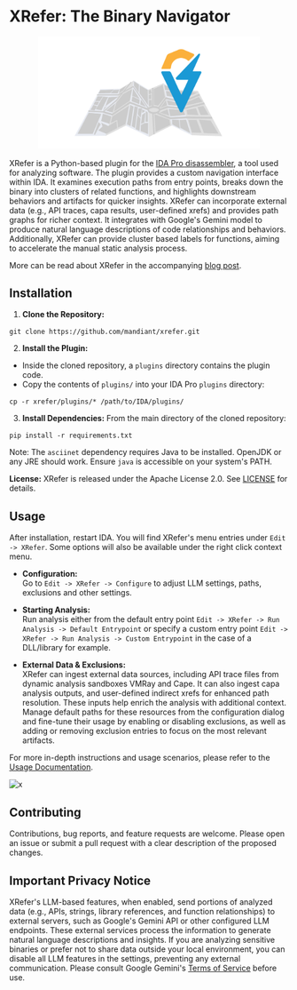 # XRefer: The Binary Navigator

<p align="center">
  <img src="images/xrefer_logo_main.png" alt="XRefer Logo" width="400">
</p>


XRefer is a Python-based plugin for the [IDA Pro disassembler](https://hex-rays.com/ida-pro), a tool used for analyzing software. The plugin provides a custom navigation interface within IDA. It examines execution paths from entry points, breaks down the binary into clusters of related functions, and highlights downstream behaviors and artifacts for quicker insights. XRefer can incorporate external data (e.g., API traces, capa results, user-defined xrefs) and provides path graphs for richer context. It integrates with Google's Gemini model to produce natural language descriptions of code relationships and behaviors. Additionally, XRefer can provide cluster based labels for functions, aiming to accelerate the manual static analysis process.

More can be read about XRefer in the accompanying [blog post](https://cloud.google.com/blog/topics/threat-intelligence/xrefer-gemini-assisted-binary-navigator).

## Installation

1. **Clone the Repository:**
  ```
  git clone https://github.com/mandiant/xrefer.git
  ```

2. **Install the Plugin:**
- Inside the cloned repository, a `plugins` directory contains the plugin code.
- Copy the contents of `plugins/` into your IDA Pro `plugins` directory:
```
cp -r xrefer/plugins/* /path/to/IDA/plugins/
```

3. **Install Dependencies:**
From the main directory of the cloned repository:
  ```
  pip install -r requirements.txt
  ```

Note: The `asciinet` dependency requires Java to be installed. OpenJDK or any JRE should work. Ensure `java` is accessible on your system's PATH.

**License:** XRefer is released under the Apache License 2.0. See [LICENSE](LICENSE) for details.

## Usage

After installation, restart IDA. You will find XRefer's menu entries under `Edit -> XRefer`. Some options will also be available under the right click context menu.

- **Configuration:**  
Go to `Edit -> XRefer -> Configure` to adjust LLM settings, paths, exclusions and other settings.

- **Starting Analysis:**  
Run analysis either from the default entry point `Edit -> XRefer -> Run Analysis -> Default Entrypoint` or specify a custom entry point `Edit -> XRefer -> Run Analysis -> Custom Entrypoint` in the case of a DLL/library for example.

- **External Data & Exclusions:**  
XRefer can ingest external data sources, including API trace files from dynamic analysis sandboxes VMRay and Cape. It can also ingest capa analysis outputs, and user-defined indirect xrefs for enhanced path resolution. These inputs help enrich the analysis with additional context. Manage default paths for these resources from the configuration dialog and fine-tune their usage by enabling or disabling exclusions, as well as adding or removing exclusion entries to focus on the most relevant artifacts.

For more in-depth instructions and usage scenarios, please refer to the [Usage Documentation](docs/usage.md).

![x](/images/navigation.gif)

## Contributing

Contributions, bug reports, and feature requests are welcome. Please open an issue or submit a pull request with a clear description of the proposed changes.

## Important Privacy Notice

XRefer's LLM-based features, when enabled, send portions of analyzed data (e.g., APIs, strings, library references, and function relationships) to external servers, such as Google's Gemini API or other configured LLM endpoints. These external services process the information to generate natural language descriptions and insights. If you are analyzing sensitive binaries or prefer not to share data outside your local environment, you can disable all LLM features in the settings, preventing any external communication. Please consult Google Gemini's [Terms of Service](https://cloud.google.com/gemini/docs/discover/data-governance)  before use.
